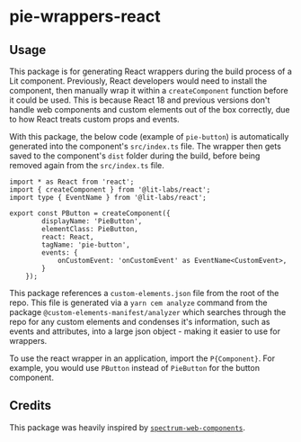 # pie-wrappers-react

## Usage

This package is for generating React wrappers during the build process of a Lit component. Previously, React developers would need to install the component, then manually wrap it within a `createComponent` function before it could be used. This is because React 18 and previous versions don't handle web components and custom elements out of the box correctly, due to how React treats custom props and events.

With this package, the below code (example of `pie-button`) is automatically generated into the component's `src/index.ts` file. The wrapper then gets saved to the component's `dist` folder during the build, before being removed again from the `src/index.ts` file.

```
import * as React from 'react';
import { createComponent } from '@lit-labs/react';
import type { EventName } from '@lit-labs/react';

export const PButton = createComponent({
        displayName: 'PieButton',
        elementClass: PieButton,
        react: React,
        tagName: 'pie-button',
        events: {
            onCustomEvent: 'onCustomEvent' as EventName<CustomEvent>, 
        }
    });
```

This package references a `custom-elements.json` file from the root of the repo. This file is generated via a `yarn cem analyze` command from the package `@custom-elements-manifest/analyzer` which searches through the repo for any custom elements and condenses it's information, such as events and attributes, into a large json object - making it easier to use for wrappers.

To use the react wrapper in an application, import the `P{Component}`. For example, you would use `PButton` instead of `PieButton` for the button component.

## Credits

This package was heavily inspired by [`spectrum-web-components`](https://github.com/adobe/spectrum-web-components).